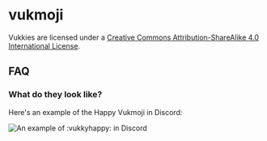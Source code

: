 # vukmoji
Vukkies are licensed under a [Creative Commons Attribution-ShareAlike 4.0 International License][cc-by-sa].

## FAQ

### What do they look like?
Here's an example of the Happy Vukmoji in Discord:

![An example of :vukkyhappy: in Discord](https://i.imgur.com/prj4E8T.png)

[cc-by-sa]: http://creativecommons.org/licenses/by-sa/4.0/
